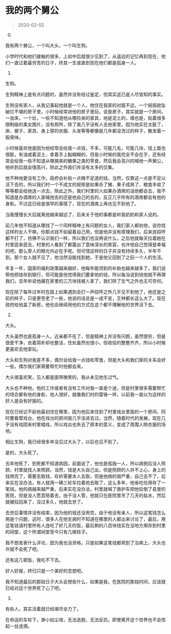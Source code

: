 # 我的两个舅公

> 2020-02-02


0.


我有两个舅公，一个叫大头，一个叫生狗。


小学时代和他们接触的很多，上初中后就很少见到了，从遥远的记忆再到现在，他们一直过着最穷苦的日子，终其一生或直到现在他们都是孤身一人。



1.


生狗。


生狗精神上是有点问题的，虽然并没有经过鉴定，但其实这已是人尽皆知的事实。


生狗没有家人，从我记事起他就是一个人，他住在我家的对面不远，一个摇摇欲坠破烂不堪的房子里，小时候经常进他的房子里玩，说是房子，其实就是一个房间，一张床，一个灶，一些不知道他从哪捡来的家具，地是泥土的，墙也是，贴着很多限制级的美女图片，没有厕所，除了我几乎没有人去他家里，因为他实在太脏了，床、被子、家具、身上穿的衣服、头发等等都像是几年都没洗过的样子，散发着一股臭味。


小时候喜欢他是因为他经常会给我一点钱，不多，可能几毛，可能几块，钱上面也很脏，有油或着泥土，拿着手上黏糊糊的，但是小时候的我完全不会在乎，还有经常会给我一些不知道从哪搞来的糖果之类的零食，然后我会高兴的喊他一声舅公，他听到后就会很高兴，除此之外我们并没有太多的交集。


他不种地更没有工作，政府会补贴一点微不足道的钱，当然，仅靠这一点是不足以活下去的，所以我们村一个不成文的规矩是如果杀了猪、果子成熟了、粮食丰收了等等都会给他送一点去，除此之外，我们村里的人如果办酒席的话他都会去，我不知道是办酒席的人家喊他去的还是他自己的去的，反正几乎所有的酒席都会有他的身影。不过这已经是很早的事情了，现在的酒席上再也见不到他了。


当我慢慢长大后就离他越来越远了，后来关于他的事都是听我奶奶和家人说的。


前几年他不知道从哪找了一个同样精神上有问题的女人，我们家人都劝他，说你找这样的女人干嘛，你那点钱不如留着自己用，但是他并没有搭理我们，后来连招呼都不打了，仿佛不认识我们一样，所以我们也没再说什么，之后他就每天拉着她在村里逛来逛去，村里的人看到了都露出了意味深长的笑容，也许他自己觉得是幸福的吧，那么旁人的眼光何必在乎呢。但可惜这样的日子并没有持续多久，半年不到，那个女人就不见了，他当然没能找到她，于是他又回到了之前一个人的生活。


年复一年，国家的福利政策越来越好，他每年能领到的补助也越来越多了，我们说帮他把钱存到银行，但可能是他觉得我们要拿他的钱，所以每当说到钱他就不再理我们，去年听说他藏在家里的三万块钱被人拿了，我们除了生气之外也无可奈何。


现在除了每年过年时在路上如果遇到会打一声招呼之外几乎见不到他了，他还是之前的样子，只是更苍老了一些，他说的话总是一成不变，王林都长这么大了。现在政府给他盖了新房，他也会继续用他的方式在这个都不理解他的世界活下去。



2.


大头。


大头虽然也是孤身一人，近亲都不在了，但是精神上并没有问题，虽然很穷，但是很爱干净，衣着简朴却也整洁，住处虽然也很小，但收拾的整整齐齐，所以小时候更喜欢去他家玩。


大头和生狗对我差不多，偶尔会给我一点钱和零食，但是大头和我们家的关系会好一些，偶尔我们家需要帮忙时他都会来。


大头很喜欢笑，见人都是面带微笑的，我从未见他生过气。


大头也不种地，他的工作或者有没有工作对我一直是个迷，但是村里很多需要帮忙的场合都有他的身影，他人很好，就像我们村的雷锋一样，以前我一直以为这样的好人是会有好报的。


现在已经记不起他最初住在哪里，因为他后来住到了村里戏台里面的一个房间，同时要看管戏台，他在戏台的房间我几乎没进去过。当然，随着时代的发展，现在几乎没有戏团来村里唱戏，所以戏台也失去了原本的意义，变成了周围人晾衣服的场地。


相比生狗，我已经很多年没见过大头了，以后也见不到了。


是的，大头死了。


去年他死了，到死都不知道病因，前面说了，他也是孤独一人，所以病倒后没人照顾，村里就找人来照顾，当然，钱是大头自己出，但是照顾的人并不上心，身上的钱用完了，需要去取钱，存折需要本人去取，但是他病的很严重，自己去不了，后来实在没办法，有人就用一辆三轮车拉着他去取了，这么多年，他省吃俭用存了一笔钱。他的病越来越严重，后来实在没办法，村里就喊了救护车把他拉倒了县里的医院，但是没人愿意陪着去，由于没人管，他就只在医院里吊了几天的盐水，然后就被拉回来了，没过多久，他就去世了。


去世后事情并没有结束，因为他的钱还没用完，由于他没有亲人，所以这笔钱怎么用是个问题，这时，很多人在他生病时不知道在哪里的人都出来讨论了，最后，用这笔钱请村里所有人连吃了好几天的饭，最后剩的八百块钱实在没地方用存到村里的祠堂，这个所谓祠堂至今只有几根柱子。


我不想发表什么评论，因为我也没资格，只是如果这笔钱都用到了治病上，大头也许就不会死了吧。


还有这几顿饭，我吃不下去。


好人好报，终归只是一个美好的念想吧。


我不知道最后的那段日子大头会想些什么，如果是我，在医院的那段时间，应该就已经对这个世界死了心了吧。



3.


有些人，其实活着就已经竭尽全力了。


在命运的车轮下，渺小如尘埃，无法逃脱，无法反抗，即使离开这个世界也不会惊起一丝涟漪。